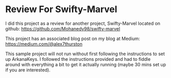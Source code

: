 #  Review For Swifty-Marvel
I did this project as a review for another project, Swifty-Marvel located on github: https://github.com/Mohanedy98/swifty-marvel

This project has an associated blog post on my blog at Medium: https://medium.com/@alex7thurston

This sample project will not run without first following the instructions to set up ArkanaKeys. I followed the instructions provided and had to fiddle around with everything a bit to get it actually running (maybe 30 mins set up if you are interested).


